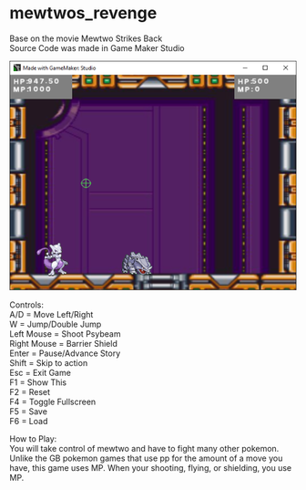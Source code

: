 # mewtwos_revenge
Base on the movie Mewtwo Strikes Back  
Source Code was made in Game Maker Studio

![Screenshot](https://github.com/timeblade0/mewtwos_revenge/blob/main/screenshot.png)

Controls:  
A/D = Move Left/Right  
W = Jump/Double Jump  
Left Mouse = Shoot Psybeam  
Right Mouse = Barrier Shield  
Enter = Pause/Advance Story  
Shift = Skip to action  
Esc = Exit Game  
F1 = Show This  
F2 = Reset  
F4 = Toggle Fullscreen  
F5 = Save  
F6 = Load  

How to Play:  
You will take control of mewtwo and have to fight many other pokemon. Unlike the GB pokemon games that use pp for the amount of a move you have, this game uses MP. When your shooting, flying, or shielding, you use MP.
